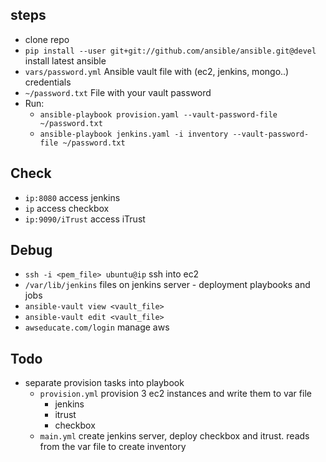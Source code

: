 ## steps
- clone repo
- `pip install --user git+git://github.com/ansible/ansible.git@devel` install latest ansible
- `vars/password.yml` Ansible vault file with (ec2, jenkins, mongo..) credentials
- `~/password.txt` File with your vault password
- Run:
    + `ansible-playbook provision.yaml --vault-password-file ~/password.txt`
    + `ansible-playbook jenkins.yaml -i inventory --vault-password-file ~/password.txt`

## Check
- `ip:8080` access jenkins
- `ip` access checkbox
- `ip:9090/iTrust` access iTrust

## Debug
- `ssh -i <pem_file> ubuntu@ip` ssh into ec2
- `/var/lib/jenkins` files on jenkins server - deployment playbooks and jobs
- `ansible-vault view <vault_file>`
- `ansible-vault edit <vault_file>`
- `awseducate.com/login` manage aws

## Todo
- separate provision tasks into playbook
    + `provision.yml` provision 3 ec2 instances and write them to var file
        * jenkins
        * itrust
        * checkbox
    + `main.yml` create jenkins server, deploy checkbox and itrust. reads from the var file to create inventory